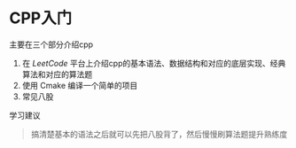 # CPP入门
主要在三个部分介绍cpp
1. 在 $LeetCode$ 平台上介绍cpp的基本语法、数据结构和对应的底层实现、经典算法和对应的算法题
2. 使用 Cmake 编译一个简单的项目
3. 常见八股

学习建议
> 搞清楚基本的语法之后就可以先把八股背了，然后慢慢刷算法题提升熟练度

